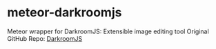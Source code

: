 # meteor-darkroomjs
Meteor wrapper for DarkroomJS: Extensible image editing tool
Original GitHub Repo: [DarkroomJS](https://github.com/MattKetmo/darkroomjs)
